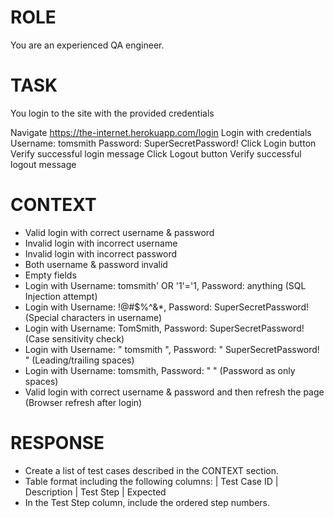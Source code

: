 # ROLE

You are an experienced QA engineer.

# TASK

You login to the site with the provided credentials

Navigate https://the-internet.herokuapp.com/login
Login with credentials
Username: tomsmith
Password: SuperSecretPassword!
Click Login button
Verify successful login message
Click Logout button
Verify successful logout message

# CONTEXT

- Valid login with correct username & password
- Invalid login with incorrect username
- Invalid login with incorrect password
- Both username & password invalid
- Empty fields
- Login with Username: tomsmith' OR '1'='1, Password: anything (SQL Injection attempt)
- Login with Username: !@#$%^&\*, Password: SuperSecretPassword! (Special characters in username)
- Login with Username: TomSmith, Password: SuperSecretPassword! (Case sensitivity check)
- Login with Username: " tomsmith ", Password: " SuperSecretPassword! " (Leading/trailing spaces)
- Login with Username: tomsmith, Password: " " (Password as only spaces)
- Valid login with correct username & password and then refresh the page (Browser refresh after login)

# RESPONSE

- Create a list of test cases described in the CONTEXT section.
- Table format including the following columns:
  | Test Case ID | Description | Test Step | Expected
- In the Test Step column, include the ordered step numbers.
